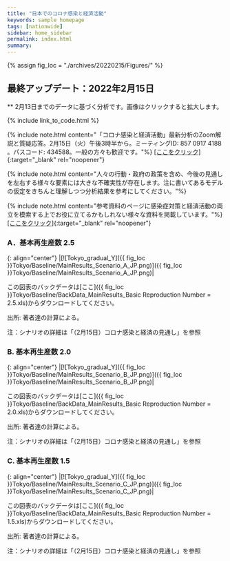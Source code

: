 ```yaml
---
title: "日本でのコロナ感染と経済活動"
keywords: sample homepage
tags: [nationwide]
sidebar: home_sidebar
permalink: index.html
summary:
---
```


{% assign fig_loc = "./archives/20220215/Figures/" %}

## 最終アップデート：2022年2月15日
** 2月13日までのデータに基づく分析です。画像はクリックすると拡大します。

{% include link_to_code.html %}

{% include note.html content="「コロナ感染と経済活動」最新分析のZoom解説と質疑応答。2月15日（火）午後3時半から。ミーティングID: 857 0917 4188 。パスコード: 434588。一般の方々も歓迎です。"%}
[[ここをクリック]](https://u-tokyo-ac-jp.zoom.us/j/85709174188?pwd=cm5pTjJ0ZU9nelpWUkU3N2tyOGZLZz09){:target="_blank" rel="noopener"}

{% include note.html content="人々の行動・政府の政策を含め、今後の見通しを左右する様々な要素には大きな不確実性が存在します。注に書いてあるモデルの仮定をきちんと理解しつつ分析結果を参考にしてください。"%}

{% include note.html content="参考資料のページに感染症対策と経済活動の両立を模索する上でお役に立てるかもしれない様々な資料を掲載しています。"%}
[[ここをクリック]](https://covid19outputjapan.github.io/JP/resources.html){:target="_blank" rel="noopener"}




### A．基本再生産数 2.5

{: align="center"}
|[![Tokyo_gradual_Y]({{ fig_loc }}Tokyo/Baseline/MainResults_Scenario_A_JP.png)]({{ fig_loc }}Tokyo/Baseline/MainResults_Scenario_A_JP.png)|

この図表のバックデータは[ここ]({{ fig_loc }}Tokyo/Baseline/BackData_MainResults_Basic Reproduction Number = 2.5.xls)からダウンロードしてください。

出所: 著者達の計算による。<br>

注：シナリオの詳細は「（2月15日）コロナ感染と経済の見通し」を参照


### B. 基本再生産数 2.0

{: align="center"}
|[![Tokyo_gradual_Y]({{ fig_loc }}Tokyo/Baseline/MainResults_Scenario_B_JP.png)]({{ fig_loc }}Tokyo/Baseline/MainResults_Scenario_B_JP.png)|

この図表のバックデータは[ここ]({{ fig_loc }}Tokyo/Baseline/BackData_MainResults_Basic Reproduction Number = 2.0.xls)からダウンロードしてください。

出所: 著者達の計算による。<br>

注：シナリオの詳細は「（2月15日）コロナ感染と経済の見通し」を参照

### C.  基本再生産数 1.5

{: align="center"}
|[![Tokyo_gradual_Y]({{ fig_loc }}Tokyo/Baseline/MainResults_Scenario_C_JP.png)]({{ fig_loc }}Tokyo/Baseline/MainResults_Scenario_C_JP.png)|

この図表のバックデータは[ここ]({{ fig_loc }}Tokyo/Baseline/BackData_MainResults_Basic Reproduction Number = 1.5.xls)からダウンロードしてください。

出所: 著者達の計算による。<br>

注：シナリオの詳細は「（2月15日）コロナ感染と経済の見通し」を参照






